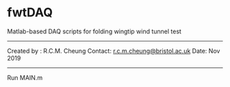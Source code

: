 # fwtDAQ
Matlab-based DAQ scripts for folding wingtip wind tunnel test

*******************************************************
Created by : R.C.M. Cheung
Contact: r.c.m.cheung@bristol.ac.uk
Date: Nov 2019
*******************************************************

Run MAIN.m
